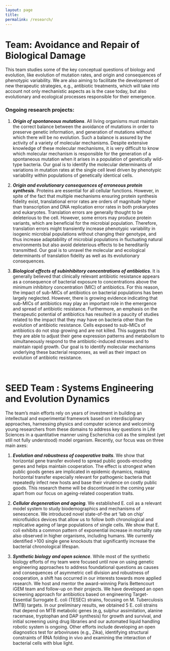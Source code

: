 ```yaml
---
layout: page
title:
permalink: /research/
---
```


Team: Avoidance and Repair of Biological Damage
===============================================

This team studies some of the key conceptual questions of biology and evolution, like evolution of mutation rates, and origin and consequences of phenotypic variability. We are also aiming to facilitate the development of new therapeutic strategies, e.g., antibiotic treatments, which will take into account not only mechanistic aspects as is the case today, but also evolutionary and ecological processes responsible for their emergence.

### Ongoing research projects:

1. *__Origin of spontaneous mutations__*. All living organisms must maintain the correct balance between the avoidance of mutations in order to preserve genetic information, and generation of mutations without which there will be no evolution. Such a balance is assured by the activity of a variety of molecular mechanisms. Despite extensive knowledge of these molecular mechanisms, it is very difficult to know which molecular mechanism is responsible for the generation of a spontaneous mutation when it arises in a population of genetically wild-type bacteria. Our goal is to identify the molecular determinants of variations in mutation rates at the single cell level driven by phenotypic variability within populations of genetically identical cells. 

2. *__Origin and evolutionary consequences of erroneous protein synthesis__*. Proteins are essential for all cellular functions. However, in spite of the fact that multiple mechanisms ensuring protein synthesis fidelity exist, translational error rates are orders of magnitude higher than transcription and DNA replication error rates in both prokaryotes and eukaryotes. Translation errors are generally thought to be deleterious to the cell. However, some errors may produce protein variants, which are beneficial for the microbial population. Therefore, translation errors might transiently increase phenotypic variability in isogenic microbial populations without changing their genotype, and thus increase adaptability of microbial populations in fluctuating natural environments but also avoid deleterious effects to be hereditarily transmitted. Our goal is to unravel the molecular and ecological determinants of translation fidelity as well as its evolutionary consequences.
 
3. *__Biological effects of subinhibitory concentrations of antibiotics__*. It is generally believed that clinically relevant antibiotic resistance appears as a consequence of bacterial exposure to concentrations above the minimum inhibitory concentration (MIC) of antibiotics. For this reason, the impact of sub-MICs of antibiotics on bacterial populations has been largely neglected. However, there is growing evidence indicating that sub-MICs of antibiotics may play an important role in the emergence and spread of antibiotic resistance. Furthermore, an emphasis on the therapeutic potential of antibiotics has resulted in a paucity of studies related to the impact that they may have on bacteria other than the evolution of antibiotic resistance. Cells exposed to sub-MICs of antibiotics do not stop growing and are not killed. This suggests that they are able to adjust their gene expression patterns and metabolism to simultaneously respond to the antibiotic-induced stresses and to maintain rapid growth. Our goal is to identify molecular mechanisms underlying these bacterial responses, as well as their impact on evolution of antibiotic resistance.

 
# SEED Team : Systems Engineering and Evolution Dynamics #
 
The team’s main efforts rely on years of investment in building an intellectual and experimental framework based on interdisciplinary approaches, harnessing physics and computer science and welcoming young researchers from these domains to address key questions in Life Sciences in a quantitative manner using Escherichia coli as the simplest (yet still not fully understood) model organism. 
Recently, our focus was on three main axes:

1. *__Evolution and robustness of cooperative traits__*. We show that horizontal gene transfer evolved to spread public goods-encoding genes and helps maintain cooperation.  The effect is strongest when public goods genes are implicated in epidemic dynamics, making horizontal transfer especially relevant for pathogenic bacteria that repeatedly infect new hosts and base their virulence on costly public goods. This research theme will be discontinued in the coming year apart from our focus on ageing-related cooperation traits.

2. *__Cellular degeneration and ageing__*.  We established E. coli as a relevant model system to study biodemographics and mechanisms of senescence. We introduced novel state-of-the art ‘lab on chip’ microfluidics devices that allow us to follow both chronological and replicative ageing of large populations of single cells. We show that E. coli exhibits a common pattern of exponential increase in mortality rate also observed in higher organisms, including humans. We currently identified >100 single gene knockouts that significantly increase the bacterial chronological lifespan. 

3. *__Synthetic biology and open science__*. While most of the synthetic biology efforts of my team were focused until now on using genetic engineering approaches to address foundational questions as causes and consequences of asymmetric cell division and robustness of cooperation, a shift has occurred in our interests towards more applied research. We host and mentor the award-winning Paris Bettencourt iGEM team and follow-up on their projects. We have developed an open screening approach for antibiotics based on engineering Target-Essential Surrogate E. coli (TESEC) strains, focusing on M. Tuberculosis (MTB) targets. In our preliminary results, we obtained 5 E. coli strains that depend on MTB metabolic genes (e.g, sulphur assimilation, alanine racemase, tryptophan and DAP synthesis) for growth and survival, and initial screening using drug libraries and our automated liquid handling robotic system is ongoing. Other efforts include developing an open diagnostics test for arboviruses (e.g., Zika), identifying structural constraints of RNA folding in vivo and examining the interaction of bacterial cells with blue light.

